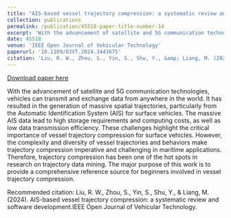 ```yaml
---
title: "AIS-based vessel trajectory compression: a systematic review and software development"
collection: publications
permalink: /publication/45518-paper-title-number-14
excerpt: 'With the advancement of satellite and 5G communication technologies, vehicles can transmit and exchange data from anywhere in the world. It has resulted in the generation of massive spatial trajectories, particularly from the Automatic Identification System (AIS) for surface vehicles. The massive AIS data lead to high storage requirements and computing costs, as well as low data transmission efficiency. These challenges highlight the critical importance of vessel trajectory compression for surface vehicles. However, the complexity and diversity of vessel trajectories and behaviors make trajectory compression imperative and challenging in maritime applications. Therefore, trajectory compression has been one of the hot spots in research on trajectory data mining. The major purpose of this work is to provide a comprehensive reference source for beginners involved in vessel trajectory compression.'
date: 45518
venue: 'IEEE Open Journal of Vehicular Technology'
paperurl: '10.1109/OJVT.2024.3443675'
citation: 'Liu, R. W., Zhou, S., Yin, S., Shu, Y., &amp; Liang, M. (2024). AIS-based vessel trajectory compression: a systematic review and software development.IEEE Open Journal of Vehicular Technology.'
---
```


<a href='10.1109/OJVT.2024.3443675'>Download paper here</a>

With the advancement of satellite and 5G communication technologies, vehicles can transmit and exchange data from anywhere in the world. It has resulted in the generation of massive spatial trajectories, particularly from the Automatic Identification System (AIS) for surface vehicles. The massive AIS data lead to high storage requirements and computing costs, as well as low data transmission efficiency. These challenges highlight the critical importance of vessel trajectory compression for surface vehicles. However, the complexity and diversity of vessel trajectories and behaviors make trajectory compression imperative and challenging in maritime applications. Therefore, trajectory compression has been one of the hot spots in research on trajectory data mining. The major purpose of this work is to provide a comprehensive reference source for beginners involved in vessel trajectory compression.

Recommended citation: Liu, R. W., Zhou, S., Yin, S., Shu, Y., &amp; Liang, M. (2024). AIS-based vessel trajectory compression: a systematic review and software development.IEEE Open Journal of Vehicular Technology.
